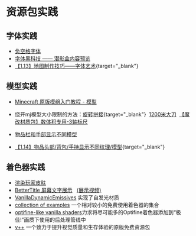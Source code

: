 # 资源包实践

## 字体实践
- [负空格字体](https://github.com/AmberWat/NegativeSpaceFont)
- [字体黑科技 —— 潜影盒内容预览](https://www.bilibili.com/video/av67508247)
- [【1.13】地图制作技巧——字体艺术](/datapack-index/save/835539.html){target="_blank"}

## 模型实践
- [Minecraft 原版模组入门教程 - 模型](https://zhangshenxing.github.io/VanillaModTutorial/#%E6%A8%A1%E5%9E%8B)
- 绕开mj模型大小限制的方法：[旋转拼接](/datapack-index/save/637959.html){target="_blank"}&nbsp;&nbsp;[1200米大刀](https://www.bilibili.com/video/av24626290/)&nbsp;&nbsp;[【魔改材质包】数体积专用-3轴标尺](https://www.bilibili.com/video/av39646162/)
 
- [物品栏和手部显示不同模型](https://github.com/ShockMicro/CorePerspectiveModels)
- [【1.14】物品头部/背包/手持显示不同纹理/模型](/datapack-index/save/833056.html){target="_blank"}

## 着色器实践
- [渲染玩家皮肤](https://github.com/JNNGL/vanilla-shaders/tree/main/fancy_player_models)
- [BetterTitle 屏幕文字展示](https://github.com/Huoyuyuyu/BetterTitle)&nbsp;&nbsp;&nbsp;[(展示视频)](https://www.bilibili.com/video/BV1AcvyeyECH/) 
- [VanillaDynamicEmissives](https://github.com/ShockMicro/VanillaDynamicEmissives?) 实现了自发光材质
- [collection of examples](https://github.com/McTsts/mc-core-shaders?) 一个相对较小的免费使用着色器的集合
- [optifine-like vanilla shaders](https://github.com/bradleyq/mc_vanilla_shaders?)力求将尽可能多的Optifine着色器添加到“极佳!”画质下使用的后处理管线中
-  [v++](https://github.com/Godlander/vpp?) 一个致力于提升视觉质量和生存体验的原版免费资源包
